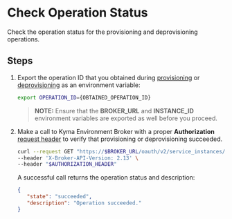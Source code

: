 # Check Operation Status

Check the operation status for the provisioning and deprovisioning operations.

## Steps

1. Export the operation ID that you obtained during [provisioning](05-10-provisioning-kyma-environment.md) or [deprovisioning](05-20-deprovisioning-kyma-environment.md) as an environment variable:

   ```bash
   export OPERATION_ID={OBTAINED_OPERATION_ID}
   ```

   > **NOTE:** Ensure that the **BROKER_URL** and **INSTANCE_ID** environment variables are exported as well before you proceed.

2. Make a call to Kyma Environment Broker with a proper **Authorization** [request header](../contributor/01-10-authorization.md) to verify that provisioning or deprovisioning succeeded.

   ```bash
   curl --request GET "https://$BROKER_URL/oauth/v2/service_instances/$INSTANCE_ID/last_operation?operation=$OPERATION_ID&service_id=47c9dcbf-ff30-448e-ab36-d3bad66ba281" \
   --header 'X-Broker-API-Version: 2.13' \
   --header "$AUTHORIZATION_HEADER"
   ```

   A successful call returns the operation status and description:

      ```json
      {
         "state": "succeeded",
         "description": "Operation succeeded."
      }
      ```
